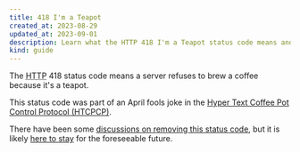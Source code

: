 ```yaml
---
title: 418 I'm a Teapot
created_at: 2023-08-29
updated_at: 2023-09-01
description: Learn what the HTTP 418 I'm a Teapot status code means and how servers can prevent teapots from brewing a coffee.
kind: guide
---
```


The <abbr title="Hypertext Transfer Protocol">HTTP</abbr> 418 status code means a server refuses to brew a coffee because it's a teapot.

This status code was part of an April fools joke in the <a href="https://datatracker.ietf.org/doc/html/rfc2324" target="_blank" rel="noopener">Hyper Text Coffee Pot Control Protocol (HTCPCP)</a>.

There have been some <a href="https://github.com/nodejs/node/issues/14644" target="_blank" rel="noopener">discussions on removing this status code</a>, but it is likely <a href="https://en.wikipedia.org/wiki/Hyper_Text_Coffee_Pot_Control_Protocol#Save_418_movement" target="_blank" rel="noopener">here to stay</a> for the foreseeable future.
